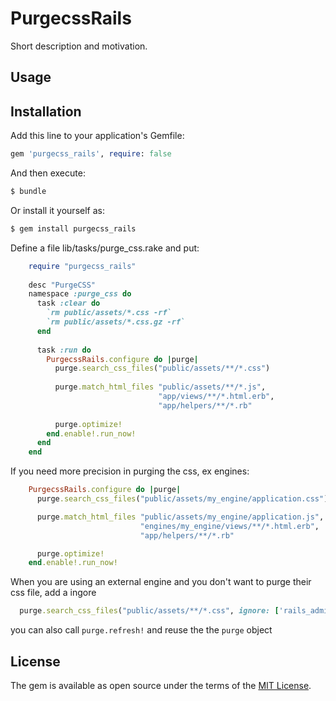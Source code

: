 # PurgecssRails
Short description and motivation.

## Usage

## Installation
Add this line to your application's Gemfile:

```ruby
gem 'purgecss_rails', require: false
```

And then execute:
```bash
$ bundle
```

Or install it yourself as:
```bash
$ gem install purgecss_rails
```

Define a file lib/tasks/purge_css.rake and put:

```ruby
    require "purgecss_rails"
    
    desc "PurgeCSS"
    namespace :purge_css do
      task :clear do
        `rm public/assets/*.css -rf`
        `rm public/assets/*.css.gz -rf`
      end
    
      task :run do
        PurgecssRails.configure do |purge|
          purge.search_css_files("public/assets/**/*.css")
    
          purge.match_html_files "public/assets/**/*.js",
                                 "app/views/**/*.html.erb",
                                 "app/helpers/**/*.rb"
    
          purge.optimize!
        end.enable!.run_now!
      end
    end
```

If you need more precision in purging the css, ex engines:

```ruby
    PurgecssRails.configure do |purge|
      purge.search_css_files("public/assets/my_engine/application.css")

      purge.match_html_files "public/assets/my_engine/application.js",
                             "engines/my_engine/views/**/*.html.erb",
                             "app/helpers/**/*.rb"

      purge.optimize!
    end.enable!.run_now!
```

When you are using an external engine and you don't want to purge their css file, add a ingore
```ruby
  purge.search_css_files("public/assets/**/*.css", ignore: ['rails_admin'])    
```


you can also call `purge.refresh!` and reuse the the `purge` object

## License
The gem is available as open source under the terms of the [MIT License](https://opensource.org/licenses/MIT).
